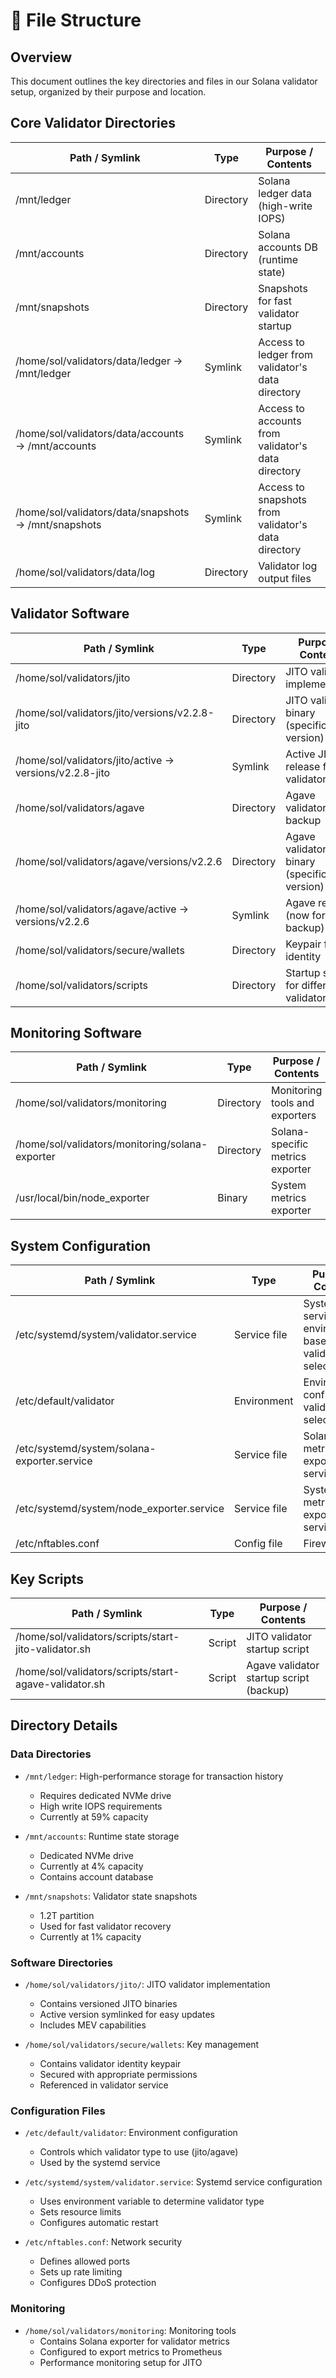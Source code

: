 # 📁 File Structure

## Overview
This document outlines the key directories and files in our Solana validator setup, organized by their purpose and location.

## Core Validator Directories

| Path / Symlink | Type | Purpose / Contents |
|----------------|------|-------------------|
| /mnt/ledger | Directory | Solana ledger data (high-write IOPS) |
| /mnt/accounts | Directory | Solana accounts DB (runtime state) |
| /mnt/snapshots | Directory | Snapshots for fast validator startup |
| /home/sol/validators/data/ledger → /mnt/ledger | Symlink | Access to ledger from validator's data directory |
| /home/sol/validators/data/accounts → /mnt/accounts | Symlink | Access to accounts from validator's data directory |
| /home/sol/validators/data/snapshots → /mnt/snapshots | Symlink | Access to snapshots from validator's data directory |
| /home/sol/validators/data/log | Directory | Validator log output files |

## Validator Software

| Path / Symlink | Type | Purpose / Contents |
|----------------|------|-------------------|
| /home/sol/validators/jito | Directory | JITO validator implementation |
| /home/sol/validators/jito/versions/v2.2.8-jito | Directory | JITO validator binary (specific version) |
| /home/sol/validators/jito/active → versions/v2.2.8-jito | Symlink | Active JITO release for the validator |
| /home/sol/validators/agave | Directory | Agave validator backup |
| /home/sol/validators/agave/versions/v2.2.6 | Directory | Agave validator binary (specific version) |
| /home/sol/validators/agave/active → versions/v2.2.6 | Symlink | Agave release (now for backup) |
| /home/sol/validators/secure/wallets | Directory | Keypair files: identity |
| /home/sol/validators/scripts | Directory | Startup scripts for different validator types |

## Monitoring Software

| Path / Symlink | Type | Purpose / Contents |
|----------------|------|-------------------|
| /home/sol/validators/monitoring | Directory | Monitoring tools and exporters |
| /home/sol/validators/monitoring/solana-exporter | Directory | Solana-specific metrics exporter |
| /usr/local/bin/node_exporter | Binary | System metrics exporter |

## System Configuration

| Path / Symlink | Type | Purpose / Contents |
|----------------|------|-------------------|
| /etc/systemd/system/validator.service | Service file | Systemd service with environment-based validator selection |
| /etc/default/validator | Environment | Environment config for validator type selection |
| /etc/systemd/system/solana-exporter.service | Service file | Solana metrics exporter service |
| /etc/systemd/system/node_exporter.service | Service file | System metrics exporter service |
| /etc/nftables.conf | Config file | Firewall rules |

## Key Scripts

| Path / Symlink | Type | Purpose / Contents |
|----------------|------|-------------------|
| /home/sol/validators/scripts/start-jito-validator.sh | Script | JITO validator startup script |
| /home/sol/validators/scripts/start-agave-validator.sh | Script | Agave validator startup script (backup) |

## Directory Details

### Data Directories
- `/mnt/ledger`: High-performance storage for transaction history
  - Requires dedicated NVMe drive
  - High write IOPS requirements
  - Currently at 59% capacity

- `/mnt/accounts`: Runtime state storage
  - Dedicated NVMe drive
  - Currently at 4% capacity
  - Contains account database

- `/mnt/snapshots`: Validator state snapshots
  - 1.2T partition
  - Used for fast validator recovery
  - Currently at 1% capacity

### Software Directories
- `/home/sol/validators/jito/`: JITO validator implementation
  - Contains versioned JITO binaries
  - Active version symlinked for easy updates
  - Includes MEV capabilities

- `/home/sol/validators/secure/wallets`: Key management
  - Contains validator identity keypair
  - Secured with appropriate permissions
  - Referenced in validator service

### Configuration Files
- `/etc/default/validator`: Environment configuration
  - Controls which validator type to use (jito/agave)
  - Used by the systemd service

- `/etc/systemd/system/validator.service`: Systemd service configuration
  - Uses environment variable to determine validator type
  - Sets resource limits
  - Configures automatic restart

- `/etc/nftables.conf`: Network security
  - Defines allowed ports
  - Sets up rate limiting
  - Configures DDoS protection

### Monitoring
- `/home/sol/validators/monitoring`: Monitoring tools
  - Contains Solana exporter for validator metrics
  - Configured to export metrics to Prometheus
  - Performance monitoring setup for JITO
